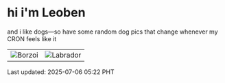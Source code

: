 # hi i'm Leoben

and i like dogs—so have some random dog pics that change whenever my CRON feels like it

|  |  |
|--------|----------|
| ![Borzoi](https://random-dog-vercel.vercel.app/api/random-borzoi?v=1751750549) | ![Labrador](https://random-dog-vercel.vercel.app/api/random-labrador?v=1751750549) |

Last updated: 2025-07-06 05:22 PHT

